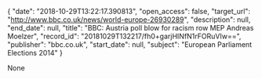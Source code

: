 {
  "date": "2018-10-29T13:22:17.390813", 
  "open_access": false, 
  "target_url": "http://www.bbc.co.uk/news/world-europe-26930289", 
  "description": null, 
  "end_date": null, 
  "title": "BBC:  Austria poll blow for racism row MEP Andreas Moelzer", 
  "record_id": "20181029T132217/fh0+garjHINfN1rFORuVIw==", 
  "publisher": "bbc.co.uk", 
  "start_date": null, 
  "subject": "European Parliament Elections 2014"
}

None